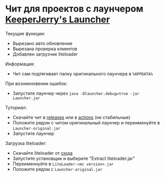 # Чит для проектов с лаунчером [KeeperJerry's Launcher](https://launcher-sashok724.keeperjerry.ru/)

Текущие функции:
  - Вырезано авто обновление
  - Вырезана проверка клиентов
  - Добавлен загрузчик liteloader


Информация:
  - Чит сам подтягивает папку оригинального лаунчера в `%APPDATA%`
 

При возникновении ошибок:
  - Запустите лаунчер через `java -Dlauncher.debug=true -jar Launcher.jar`


Туториал:
  - Скачайте чит в [releases](https://github.com/GravitLauncherCheat/KeeperJerryLauncher/releases) или в [actions](https://github.com/GravitLauncherCheat/KeeperJerryLauncher/actions) (не стабильные)
  - Положите рядом с читом оригинальный лаунчер и переименуйте в `Launcher-original.jar`
  - Запустите лаунчер


Загрузка liteloader:
  - Скачайте liteloader от [сюда](https://www.liteloader.com/download)
  - Запустите установщик и выберите "Extract liteloader.jar"
  - Переименнуйте в `LiteLoader-<mc version>.jar`
  - Положите рядом с `Launcher-original.jar`